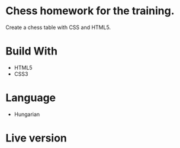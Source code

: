 # Chess homework for the training.
Create a chess table with CSS and HTML5.

# Build With

  - HTML5
  - CSS3
  
 
# Language
 - Hungarian
  
# Live version
